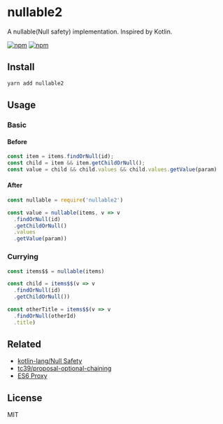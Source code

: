 # nullable2
A nullable(Null safety) implementation. Inspired by Kotlin.

[![npm](https://img.shields.io/npm/v/nullable2.svg?style=flat-square)](https://www.npmjs.com/package/nullable2)
[![npm](https://img.shields.io/npm/dt/nullable2.svg?style=flat-square)](https://www.npmjs.com/package/nullable2)

## Install
```sh
yarn add nullable2
```

## Usage

### Basic
#### Before
```js
const item = items.findOrNull(id);
const child = item && item.getChildOrNull();
const value = child && child.values && child.values.getValue(param)
```
#### After
```js
const nullable = require('nullable2')

const value = nullable(items, v => v
  .findOrNull(id)
  .getChildOrNull()
  .values
  .getValue(param))
```

### Currying
```js
const items$$ = nullable(items)

const child = items$$(v => v
  .findOrNull(id)
  .getChildOrNull())

const otherTitle = items$$(v => v
  .findOrNull(otherId)
  .title)
```

## Related
- [kotlin-lang/Null Safety](https://kotlinlang.org/docs/reference/null-safety.html)
- [tc39/proposal-optional-chaining](https://github.com/tc39/proposal-optional-chaining)
- [ES6 Proxy](https://developer.mozilla.org/en-US/docs/Web/JavaScript/Reference/Global_Objects/Proxy)

## License

MIT

